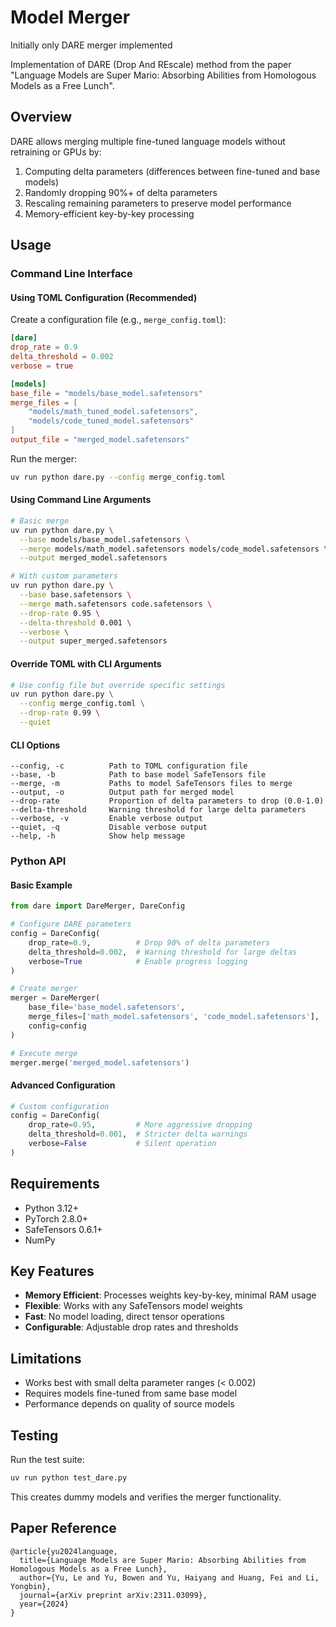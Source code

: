 # Model Merger

Initially only DARE merger implemented

Implementation of DARE (Drop And REscale) method from the paper "Language Models are Super Mario: Absorbing Abilities from Homologous Models as a Free Lunch".

## Overview

DARE allows merging multiple fine-tuned language models without retraining or GPUs by:

1. Computing delta parameters (differences between fine-tuned and base models)
2. Randomly dropping 90%+ of delta parameters
3. Rescaling remaining parameters to preserve model performance
4. Memory-efficient key-by-key processing

## Usage

### Command Line Interface

#### Using TOML Configuration (Recommended)

Create a configuration file (e.g., `merge_config.toml`):

```toml
[dare]
drop_rate = 0.9
delta_threshold = 0.002
verbose = true

[models]
base_file = "models/base_model.safetensors"
merge_files = [
    "models/math_tuned_model.safetensors",
    "models/code_tuned_model.safetensors"
]
output_file = "merged_model.safetensors"
```

Run the merger:

```bash
uv run python dare.py --config merge_config.toml
```

#### Using Command Line Arguments

```bash
# Basic merge
uv run python dare.py \
  --base models/base_model.safetensors \
  --merge models/math_model.safetensors models/code_model.safetensors \
  --output merged_model.safetensors

# With custom parameters
uv run python dare.py \
  --base base.safetensors \
  --merge math.safetensors code.safetensors \
  --drop-rate 0.95 \
  --delta-threshold 0.001 \
  --verbose \
  --output super_merged.safetensors
```

#### Override TOML with CLI Arguments

```bash
# Use config file but override specific settings
uv run python dare.py \
  --config merge_config.toml \
  --drop-rate 0.99 \
  --quiet
```

#### CLI Options

```
--config, -c          Path to TOML configuration file
--base, -b            Path to base model SafeTensors file
--merge, -m           Paths to model SafeTensors files to merge
--output, -o          Output path for merged model
--drop-rate           Proportion of delta parameters to drop (0.0-1.0)
--delta-threshold     Warning threshold for large delta parameters
--verbose, -v         Enable verbose output
--quiet, -q           Disable verbose output
--help, -h            Show help message
```

### Python API

#### Basic Example

```python
from dare import DareMerger, DareConfig

# Configure DARE parameters
config = DareConfig(
    drop_rate=0.9,          # Drop 90% of delta parameters
    delta_threshold=0.002,  # Warning threshold for large deltas
    verbose=True            # Enable progress logging
)

# Create merger
merger = DareMerger(
    base_file='base_model.safetensors',
    merge_files=['math_model.safetensors', 'code_model.safetensors'],
    config=config
)

# Execute merge
merger.merge('merged_model.safetensors')
```

#### Advanced Configuration

```python
# Custom configuration
config = DareConfig(
    drop_rate=0.95,         # More aggressive dropping
    delta_threshold=0.001,  # Stricter delta warnings
    verbose=False           # Silent operation
)
```

## Requirements

- Python 3.12+
- PyTorch 2.8.0+
- SafeTensors 0.6.1+
- NumPy

## Key Features

- **Memory Efficient**: Processes weights key-by-key, minimal RAM usage
- **Flexible**: Works with any SafeTensors model weights
- **Fast**: No model loading, direct tensor operations
- **Configurable**: Adjustable drop rates and thresholds

## Limitations

- Works best with small delta parameter ranges (< 0.002)
- Requires models fine-tuned from same base model
- Performance depends on quality of source models

## Testing

Run the test suite:

```bash
uv run python test_dare.py
```

This creates dummy models and verifies the merger functionality.

## Paper Reference

```
@article{yu2024language,
  title={Language Models are Super Mario: Absorbing Abilities from Homologous Models as a Free Lunch},
  author={Yu, Le and Yu, Bowen and Yu, Haiyang and Huang, Fei and Li, Yongbin},
  journal={arXiv preprint arXiv:2311.03099},
  year={2024}
}
```
